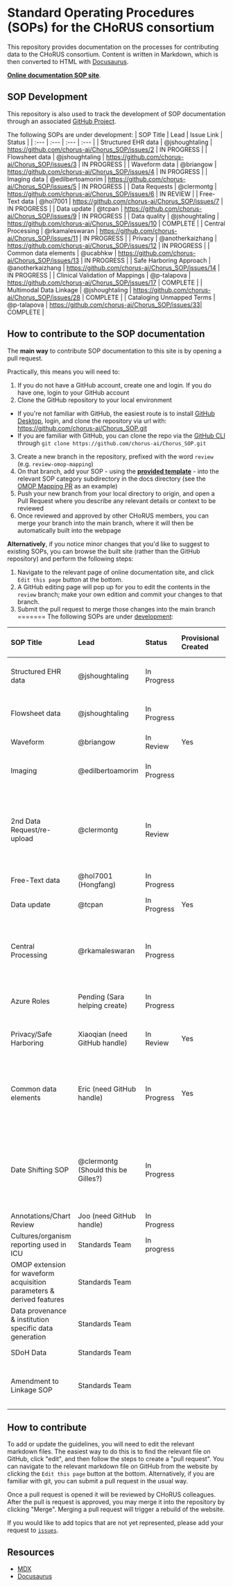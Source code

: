 # Standard Operating Procedures (SOPs) for the CHoRUS consortium

This repository provides documentation on the processes for contributing data to the CHoRUS consortium. Content is written in Markdown, which is then converted to HTML with [Docusaurus](https://docusaurus.io/).

[**Online documentation SOP site**](https://chorus-ai.github.io/Chorus_SOP/). 

## SOP Development

This repository is also used to track the development of SOP documentation through an associated [GitHub Project](https://github.com/orgs/chorus-ai/projects/13).

The following SOPs are under development:
| SOP Title | Lead | Issue Link | Status |
| :--- | :--- | :--- | :--- |
| Structured EHR data | @jshoughtaling | https://github.com/chorus-ai/Chorus_SOP/issues/2 | IN PROGRESS |
| Flowsheet data | @jshoughtaling | https://github.com/chorus-ai/Chorus_SOP/issues/3 | IN PROGRESS |
| Waveform data | @briangow | https://github.com/chorus-ai/Chorus_SOP/issues/4 | IN PROGRESS |
| Imaging data | @edilbertoamorim | https://github.com/chorus-ai/Chorus_SOP/issues/5 | IN PROGRESS |
| Data Requests | @clermontg | https://github.com/chorus-ai/Chorus_SOP/issues/6 | IN REVIEW |
| Free-Text data | @hol7001 | https://github.com/chorus-ai/Chorus_SOP/issues/7 | IN PROGRESS |
| Data update | @tcpan | https://github.com/chorus-ai/Chorus_SOP/issues/9 | IN PROGRESS |
| Data quality | @jshoughtaling | https://github.com/chorus-ai/Chorus_SOP/issues/10 | COMPLETE |
| Central Processing | @rkamaleswaran | https://github.com/chorus-ai/Chorus_SOP/issues/11 | IN PROGRESS |
| Privacy | @anotherkaizhang | https://github.com/chorus-ai/Chorus_SOP/issues/12 | IN PROGRESS |
| Common data elements | @ucabhkw | https://github.com/chorus-ai/Chorus_SOP/issues/13 | IN PROGRESS |
| Safe Harboring Approach | @anotherkaizhang | https://github.com/chorus-ai/Chorus_SOP/issues/14 | IN PROGRESS |
| Clinical Validation of Mappings | @p-talapova | https://github.com/chorus-ai/Chorus_SOP/issues/17 | COMPLETE |
| Multimodal Data Linkage | @jshoughtaling | https://github.com/chorus-ai/Chorus_SOP/issues/28 | COMPLETE |
| Cataloging Unmapped Terms | @p-talapova | https://github.com/chorus-ai/Chorus_SOP/issues/33| COMPLETE |

## How to contribute to the SOP documentation

The **main way** to contribute SOP documentation to this site is by opening a pull request.

Practically, this means you will need to:
1. If you do not have a GitHub account, create one and login. If you do have one, login to your GitHub account
2. Clone the GitHub repository to your local environment
  - If you're not familiar with GitHub, the easiest route is to install [GitHub Desktop](https://desktop.github.com/), login, and clone the repository via url with: https://github.com/chorus-ai/Chorus_SOP.git
  - If you are familiar with GitHub, you can clone the repo via the [GitHub CLI](https://cli.github.com/) through `git clone https://github.com/chorus-ai/Chorus_SOP.git`
3. Create a new branch in the repository, prefixed with the word `review` (e.g. `review-omop-mapping`)
4. On that branch, add your SOP - using the [**provided template**](https://github.com/chorus-ai/Chorus_SOP/blob/main/sop-website/docs/TEMPLATE/SOP-Template.mdx) - into the relevant SOP category subdirectory in the docs directory (see the [OMOP Mapping PR](https://github.com/chorus-ai/Chorus_SOP/pull/19) as an example)
5. Push your new branch from your local directory to origin, and open a Pull Request where you describe any relevant details or context to be reviewed
6. Once reviewed and approved by other CHoRUS members, you can merge your branch into the main branch, where it will then be automatically built into the webpage

**Alternatively**, if you notice minor changes that you'd like to suggest to existing SOPs, you can browse the built site (rather than the GitHub repository) and perform the following steps:

1. Navigate to the relevant page of online documentation site, and click `Edit this page` button at the bottom.
2. A GitHub editing page will pop up for you to edit the contents in the `review` branch; make your own edition and commit your changes to that branch.
3. Submit the pull request to merge those changes into the main branch
=======
The following SOPs are under [development](https://github.com/orgs/chorus-ai/projects/13):

| SOP Title | Lead | Status | Provisional Created | Draft Due Date | Notes
| :--- | :--- | :--- | :--- |:--- |:--- |
| Structured EHR data | @jshoughtaling | In Progress |  | 21 Feb | Supporting the time committed for cloud
| Flowsheet data | @jshoughtaling | In Progress |  | 21 Feb | Supporting the time committed for cloud
| Waveform | @briangow | In Review | Yes| 31 Jan| Finalize
| Imaging | @edilbertoamorim | In Progress |  | 7 March | Considering current testing ongoing 
| 2nd Data Request/re-upload | @clermontg | In Review |  | 7 Feb | Updating to add more technical information and need timeline for first data quality requirements 
| Free-Text data | @hol7001 (Hongfang)| In Progress |  | 7 Feb |  
| Data update | @tcpan | In Progress | Yes | 31 Jan | Finalize the process and get reviewed
| Central Processing | @rkamaleswaran | In Progress |  | 31 Mar | Taking longer as figures are being created and detailed outline of architexture being created 
| Azure Roles | Pending (Sara helping create) | In Progress |  | 14 Mar | Have defined the roles, but outlining what each can do
| Privacy/Safe Harboring | Xiaoqian (need GitHub handle) | In Review | Yes | 31 Jan | Checklist created, need to confirm if that is enough
| Common data elements | Eric (need GitHub handle) | In Progress | Yes | 31 Jan | Initial delphi list created, but need specific list of elements we will review for in each upload
| Date Shifting SOP | @clermontg (Should this be Gilles?) | In Progress |  | 31 Jan | We should have good idea of what we should be doing for date shifting, but need to put down on virtual paper 
| Annotations/Chart Review | Joo (need GitHub handle)| In Progress |  | 21 Feb | 
| Cultures/organism reporting used in ICU | Standards Team| In progress |  | TBD |  
| OMOP extension for waveform acquisition parameters & derived features | Standards Team|  |  | TBD |  
| Data provenance & institution specific data generation | Standards Team|  |  | TBD |  
| SDoH Data | Standards Team|  |  | TBD | collaborate with UF team | 
| Amendment to Linkage SOP | Standards Team|  |  | TBD | ICU representation and procedure ID representation |

## How to contribute

To add or update the guidelines, you will need to edit the relevant markdown files. The easiest way to do this is to find the relevant file on GitHub, click "edit", and then follow the steps to create a "pull request". You can navigate to the relevant markdown file on GitHub from the website by clicking the `Edit this page` button at the bottom. Alternatively, if you are familiar with git, you can submit a pull request in the usual way.

Once a pull request is opened it will be reviewed by CHoRUS colleagues. After the pull is request is approved, you may merge it into the repository by clicking "Merge". Merging a pull request will trigger a rebuild of the website.

If you would like to add topics that are not yet represented, please add your request to [`issues`](https://github.com/chorus-ai/Chorus_SOP/issues).

## Resources

- [MDX](https://mdxjs.com/)
- [Docusaurus](https://docusaurus.io/)

